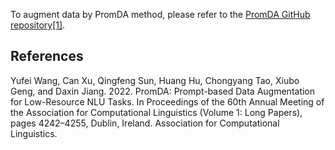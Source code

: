 To augment data by PromDA method, please refer to the [PromDA GitHub repository](https://github.com/GaryYufei/PromDA)[[1]](#1).

## References
Yufei Wang, Can Xu, Qingfeng Sun, Huang Hu, Chongyang Tao, Xiubo Geng, and Daxin Jiang. 2022. PromDA: Prompt-based Data Augmentation for Low-Resource NLU Tasks. In Proceedings of the 60th Annual Meeting of the Association for Computational Linguistics (Volume 1: Long Papers), pages 4242–4255, Dublin, Ireland. Association for Computational Linguistics.

